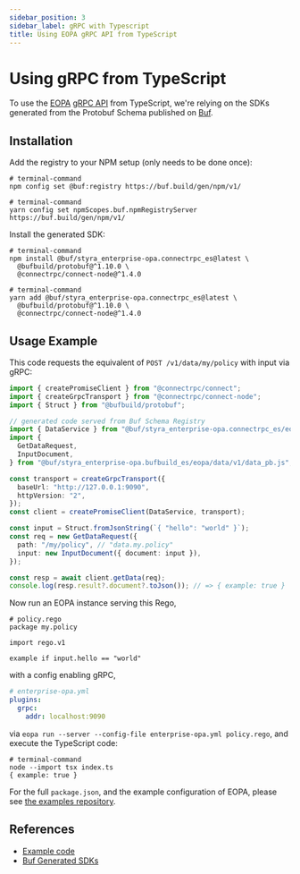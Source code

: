 ```yaml
---
sidebar_position: 3
sidebar_label: gRPC with Typescript
title: Using EOPA gRPC API from TypeScript
---
```



# Using gRPC from TypeScript

To use the [EOPA](/enterprise-opa) [gRPC API](/eopa/reference/api-reference/grpc-api) from TypeScript, we're relying on the SDKs generated from the Protobuf Schema published on [Buf](https://buf.build/styra/enterprise-opa).


## Installation

Add the registry to your NPM setup (only needs to be done once):

<Tabs groupId="pkg" queryString>
<TabItem value="npm" label="npm">

```shell
# terminal-command
npm config set @buf:registry https://buf.build/gen/npm/v1/
```

</TabItem>
<TabItem value="yarn" label="yarn">

```shell
# terminal-command
yarn config set npmScopes.buf.npmRegistryServer https://buf.build/gen/npm/v1/
```

</TabItem>
</Tabs>

Install the generated SDK:

<Tabs groupId="pkg" queryString>
<TabItem value="npm" label="npm">

```shell
# terminal-command
npm install @buf/styra_enterprise-opa.connectrpc_es@latest \
  @bufbuild/protobuf@^1.10.0 \
  @connectrpc/connect-node@^1.4.0
```

</TabItem>
<TabItem value="yarn" label="yarn">

```shell
# terminal-command
yarn add @buf/styra_enterprise-opa.connectrpc_es@latest \
  @bufbuild/protobuf@^1.10.0 \
  @connectrpc/connect-node@^1.4.0
```

</TabItem>
</Tabs>


## Usage Example

This code requests the equivalent of `POST /v1/data/my/policy` with input via gRPC:

```ts
import { createPromiseClient } from "@connectrpc/connect";
import { createGrpcTransport } from "@connectrpc/connect-node";
import { Struct } from "@bufbuild/protobuf";

// generated code served from Buf Schema Registry
import { DataService } from "@buf/styra_enterprise-opa.connectrpc_es/eopa/data/v1/data_connect";
import {
  GetDataRequest,
  InputDocument,
} from "@buf/styra_enterprise-opa.bufbuild_es/eopa/data/v1/data_pb.js";

const transport = createGrpcTransport({
  baseUrl: "http://127.0.0.1:9090",
  httpVersion: "2",
});
const client = createPromiseClient(DataService, transport);

const input = Struct.fromJsonString(`{ "hello": "world" }`);
const req = new GetDataRequest({
  path: "/my/policy", // "data.my.policy"
  input: new InputDocument({ document: input }),
});

const resp = await client.getData(req);
console.log(resp.result?.document?.toJson()); // => { example: true }
```

Now run an EOPA instance serving this Rego,

```rego
# policy.rego
package my.policy

import rego.v1

example if input.hello == "world"
```

with a config enabling gRPC,

```yaml
# enterprise-opa.yml
plugins:
  grpc:
    addr: localhost:9090
```

via `eopa run --server --config-file enterprise-opa.yml policy.rego`, and execute the TypeScript code:

```shell
# terminal-command
node --import tsx index.ts
{ example: true }
```

For the full `package.json`, and the example configuration of EOPA, please see [the examples repository](https://github.com/StyraInc/eopa/tree/main/examples/grpc-typescript).


## References

- [Example code](https://github.com/StyraInc/eopa/tree/main/examples/grpc-typescript)
- [Buf Generated SDKs](https://buf.build/docs/bsr/generated-sdks/npm)
